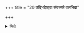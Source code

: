 +++
title = "20 उद्भिदेष्ट्वा संवत्सरे वलभिदा"

+++

<details><summary>थिते</summary>

उद्भिदेष्ट्वा संवत्सरे वलभिदा यजेत २०
</details>
